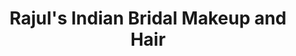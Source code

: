 ---
title: "Rajul's Indian Bridal Makeup and Hair"
url: /naperville/rajuls-indian-bridal-makeup-and-hair/
shop: beauty
---